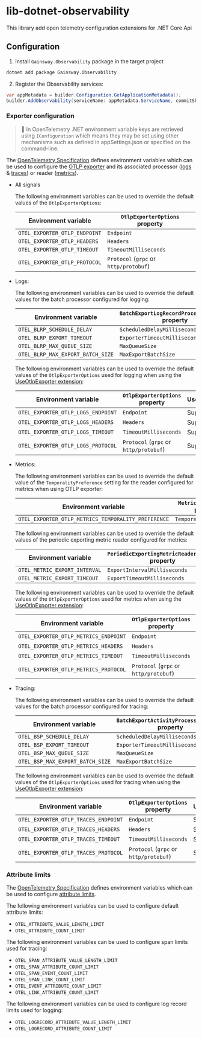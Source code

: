 # lib-dotnet-observability

This library add open telemetry configuration extensions for .NET Core Api

## Configuration

1. Install `Gainsway.Observability` package in the target project
  ```sh
  dotnet add package Gainsway.Observability
  ```
2. Register the Observability services:
  ```csharp
  var appMetadata = builder.Configuration.GetApplicationMetadata();
  builder.AddObservability(serviceName: appMetadata.ServiceName, commitShortSha: appMetadata.CommitShortSha);
  ```
  
### Exporter configuration

> 📝 In OpenTelemetry .NET environment variable keys are retrieved using
  `IConfiguration` which means they may be set using other mechanisms such as
  defined in appSettings.json or specified on the command-line.

The [OpenTelemetry
Specification](https://github.com/open-telemetry/opentelemetry-specification/)
defines environment variables which can be used to configure the [OTLP
exporter](https://github.com/open-telemetry/opentelemetry-specification/blob/main/specification/protocol/exporter.md)
and its associated processor
([logs](https://github.com/open-telemetry/opentelemetry-specification/blob/main/specification/configuration/sdk-environment-variables.md#batch-logrecord-processor)
&
[traces](https://github.com/open-telemetry/opentelemetry-specification/blob/main/specification/configuration/sdk-environment-variables.md#batch-span-processor))
or reader
([metrics](https://github.com/open-telemetry/opentelemetry-specification/blob/main/specification/configuration/sdk-environment-variables.md#periodic-exporting-metricreader)).

* All signals

  The following environment variables can be used to override the default
  values of the `OtlpExporterOptions`:

  | Environment variable          | `OtlpExporterOptions` property        |
  | ------------------------------| --------------------------------------|
  | `OTEL_EXPORTER_OTLP_ENDPOINT` | `Endpoint`                            |
  | `OTEL_EXPORTER_OTLP_HEADERS`  | `Headers`                             |
  | `OTEL_EXPORTER_OTLP_TIMEOUT`  | `TimeoutMilliseconds`                 |
  | `OTEL_EXPORTER_OTLP_PROTOCOL` | `Protocol` (`grpc` or `http/protobuf`)|

* Logs:

  The following environment variables can be used to override the default values
  for the batch processor configured for logging:

  | Environment variable              | `BatchExportLogRecordProcessorOptions` property                         |
  | ----------------------------------| ------------------------------------------------------------------------|
  | `OTEL_BLRP_SCHEDULE_DELAY`        | `ScheduledDelayMilliseconds`                                            |
  | `OTEL_BLRP_EXPORT_TIMEOUT`        | `ExporterTimeoutMilliseconds`                                           |
  | `OTEL_BLRP_MAX_QUEUE_SIZE`        | `MaxQueueSize`                                                          |
  | `OTEL_BLRP_MAX_EXPORT_BATCH_SIZE` | `MaxExportBatchSize`                                                    |

  The following environment variables can be used to override the default values
  of the `OtlpExporterOptions` used for logging when using the [UseOtlpExporter
  extension](#enable-otlp-exporter-for-all-signals):

  | Environment variable                  | `OtlpExporterOptions` property        | UseOtlpExporter | AddOtlpExporter |
  | --------------------------------------| --------------------------------------|-----------------|-----------------|
  | `OTEL_EXPORTER_OTLP_LOGS_ENDPOINT`    | `Endpoint`                            | Supported       | Not supported   |
  | `OTEL_EXPORTER_OTLP_LOGS_HEADERS`     | `Headers`                             | Supported       | Not supported   |
  | `OTEL_EXPORTER_OTLP_LOGS_TIMEOUT`     | `TimeoutMilliseconds`                 | Supported       | Not supported   |
  | `OTEL_EXPORTER_OTLP_LOGS_PROTOCOL`    | `Protocol` (`grpc` or `http/protobuf`)| Supported       | Not supported   |

* Metrics:

  The following environment variables can be used to override the default value
  of the `TemporalityPreference` setting for the reader configured for metrics
  when using OTLP exporter:

  | Environment variable                                | `MetricReaderOptions` property                  |
  | ----------------------------------------------------| ------------------------------------------------|
  | `OTEL_EXPORTER_OTLP_METRICS_TEMPORALITY_PREFERENCE` | `TemporalityPreference`                         |

  The following environment variables can be used to override the default values
  of the periodic exporting metric reader configured for metrics:

  | Environment variable                                | `PeriodicExportingMetricReaderOptions` property |
  | ----------------------------------------------------| ------------------------------------------------|
  | `OTEL_METRIC_EXPORT_INTERVAL`                       | `ExportIntervalMilliseconds`                    |
  | `OTEL_METRIC_EXPORT_TIMEOUT`                        | `ExportTimeoutMilliseconds`                     |

  The following environment variables can be used to override the default values
  of the `OtlpExporterOptions` used for metrics when using the [UseOtlpExporter
  extension](#enable-otlp-exporter-for-all-signals):

  | Environment variable                  | `OtlpExporterOptions` property        | UseOtlpExporter | AddOtlpExporter |
  | --------------------------------------| --------------------------------------|-----------------|-----------------|
  | `OTEL_EXPORTER_OTLP_METRICS_ENDPOINT` | `Endpoint`                            | Supported       | Not supported   |
  | `OTEL_EXPORTER_OTLP_METRICS_HEADERS`  | `Headers`                             | Supported       | Not supported   |
  | `OTEL_EXPORTER_OTLP_METRICS_TIMEOUT`  | `TimeoutMilliseconds`                 | Supported       | Not supported   |
  | `OTEL_EXPORTER_OTLP_METRICS_PROTOCOL` | `Protocol` (`grpc` or `http/protobuf`)| Supported       | Not supported   |

* Tracing:

  The following environment variables can be used to override the default values
  for the batch processor configured for tracing:

  | Environment variable             | `BatchExportActivityProcessorOptions` property              |
  | ---------------------------------| ------------------------------------------------------------|
  | `OTEL_BSP_SCHEDULE_DELAY`        | `ScheduledDelayMilliseconds`                                |
  | `OTEL_BSP_EXPORT_TIMEOUT`        | `ExporterTimeoutMilliseconds`                               |
  | `OTEL_BSP_MAX_QUEUE_SIZE`        | `MaxQueueSize`                                              |
  | `OTEL_BSP_MAX_EXPORT_BATCH_SIZE` | `MaxExportBatchSize`                                        |

  The following environment variables can be used to override the default values
  of the `OtlpExporterOptions` used for tracing when using the [UseOtlpExporter
  extension](#enable-otlp-exporter-for-all-signals):

  | Environment variable                  | `OtlpExporterOptions` property        | UseOtlpExporter | AddOtlpExporter |
  | --------------------------------------| --------------------------------------|-----------------|-----------------|
  | `OTEL_EXPORTER_OTLP_TRACES_ENDPOINT`  | `Endpoint`                            | Supported       | Not supported   |
  | `OTEL_EXPORTER_OTLP_TRACES_HEADERS`   | `Headers`                             | Supported       | Not supported   |
  | `OTEL_EXPORTER_OTLP_TRACES_TIMEOUT`   | `TimeoutMilliseconds`                 | Supported       | Not supported   |
  | `OTEL_EXPORTER_OTLP_TRACES_PROTOCOL`  | `Protocol` (`grpc` or `http/protobuf`)| Supported       | Not supported   |

### Attribute limits

The [OpenTelemetry
Specification](https://github.com/open-telemetry/opentelemetry-specification/)
defines environment variables which can be used to configure [attribute
limits](https://github.com/open-telemetry/opentelemetry-specification/blob/main/specification/configuration/sdk-environment-variables.md#attribute-limits).

The following environment variables can be used to configure default attribute
limits:

* `OTEL_ATTRIBUTE_VALUE_LENGTH_LIMIT`
* `OTEL_ATTRIBUTE_COUNT_LIMIT`

The following environment variables can be used to configure span limits used
for tracing:

* `OTEL_SPAN_ATTRIBUTE_VALUE_LENGTH_LIMIT`
* `OTEL_SPAN_ATTRIBUTE_COUNT_LIMIT`
* `OTEL_SPAN_EVENT_COUNT_LIMIT`
* `OTEL_SPAN_LINK_COUNT_LIMIT`
* `OTEL_EVENT_ATTRIBUTE_COUNT_LIMIT`
* `OTEL_LINK_ATTRIBUTE_COUNT_LIMIT`

The following environment variables can be used to configure log record limits
used for logging:

* `OTEL_LOGRECORD_ATTRIBUTE_VALUE_LENGTH_LIMIT`
* `OTEL_LOGRECORD_ATTRIBUTE_COUNT_LIMIT`
